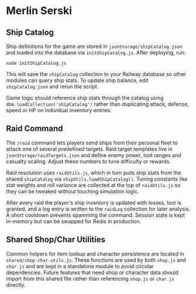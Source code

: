 # Merlin Serski

## Ship Catalog

Ship definitions for the game are stored in `jsonStorage/shipCatalog.json` and
loaded into the database via `initShipCatalog.js`. After deploying, run:

```
node initShipCatalog.js
```

This will save the `shipCatalog` collection to your Railway database so other
modules can query ship stats. To update ship balance, edit
`shipCatalog.json` and rerun the script.

Game logic should reference ship stats through the catalog using
`dbm.loadCollection('shipCatalog')` rather than duplicating attack, defense,
speed or HP on individual inventory entries.

## Raid Command

The `/raid` command lets players send ships from their personal fleet to attack
one of several predefined targets. Raid target templates live in
`jsonStorage/raidTargets.json` and define enemy power, loot ranges and casualty
scaling. Adjust these numbers to tune difficulty or rewards.

Raid resolution uses `raidUtils.js`, which in turn pulls ship stats from the
shared `shipCatalog` via `shipUtils.loadShipCatalog()`. Tuning constants like
stat weights and roll variance are collected at the top of `raidUtils.js` so
they can be tweaked without touching simulation logic.

After every raid the player's ship inventory is updated with losses, loot is
granted, and a log entry is written to the `raidLog` collection for later
analysis. A short cooldown prevents spamming the command. Session state is kept
in-memory but can be swapped for Redis in production.

## Shared Shop/Char Utilities

Common helpers for item lookup and character persistence are located in
`shared/shop-char-utils.js`. These functions are used by both `shop.js` and
`char.js` and are kept in a standalone module to avoid circular dependencies.
Future features that need shop or character data should import from this shared
file rather than referencing `shop.js` or `char.js` directly.

